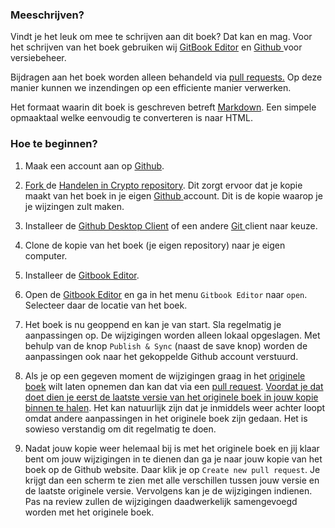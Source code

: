 ### Meeschrijven?

Vindt je het leuk om mee te schrijven aan dit boek? Dat kan en mag. Voor het schrijven van het boek gebruiken wij [GitBook Editor](https://www.gitbook.com/editor) en [Github ](https://github.com/)voor versiebeheer.

Bijdragen aan het boek worden alleen behandeld via [pull requests.](https://help.github.com/articles/about-pull-requests/) Op deze manier kunnen we inzendingen op een efficiente manier verwerken.

Het formaat waarin dit boek is geschreven betreft [Markdown](https://en.wikipedia.org/wiki/Markdown). Een simpele opmaaktaal welke eenvoudig te converteren is naar HTML.

### Hoe te beginnen?

1. Maak een account aan op [Github](https://github.com/).

2. [Fork ](https://help.github.com/articles/fork-a-repo/)de [Handelen in Crypto repository](https://github.com/martijnburgers/handelenincrypto). Dit zorgt ervoor dat je kopie maakt van het boek in je eigen [Github ](https://github.com/)account. Dit is de kopie waarop je je wijzingen zult maken.

3. Installeer de [Github Desktop Client](https://desktop.github.com/) of een andere [Git ](https://git-scm.com/)client naar keuze.

4. Clone de kopie van het boek \(je eigen repository\) naar je eigen computer.

5. Installeer de [Gitbook Editor](https://www.gitbook.com/editor).

6. Open de [Gitbook Editor](https://www.gitbook.com/editor) en ga in het menu `Gitbook Editor` naar `open`. Selecteer daar de locatie van het boek.

7. Het boek is nu geoppend en kan je van start. Sla regelmatig je aanpassingen op. De wijzigingen worden alleen lokaal opgeslagen. Met behulp van de knop `Publish & Sync` \(naast de save knop\) worden de aanpassingen ook naar het gekoppelde Github account verstuurd.

8. Als je op een gegeven moment de wijzigingen graag in het [originele boek](https://github.com/martijnburgers/handelenincrypto) wilt laten opnemen dan kan dat via een [pull request](https://help.github.com/articles/about-pull-requests/). [Voordat je dat doet dien je eerst de laatste versie van het originele boek in jouw kopie binnen te halen](https://help.github.com/articles/syncing-a-fork/). Het kan natuurlijk zijn dat je inmiddels weer achter loopt omdat andere aanpassingen in het originele boek zijn gedaan. Het is sowieso verstandig om dit regelmatig te doen.

9. Nadat jouw kopie weer helemaal bij is met het originele boek en jij klaar bent om jouw wijzigingen in te dienen dan ga je naar jouw kopie van het boek op de Github website. Daar klik je op `Create new pull request`. Je krijgt dan een scherm te zien met alle verschillen tussen jouw versie en de laatste originele versie. Vervolgens kan je de wijzigingen indienen. Pas na review zullen de wijzigingen daadwerkelijk samengevoegd worden met het originele boek.



